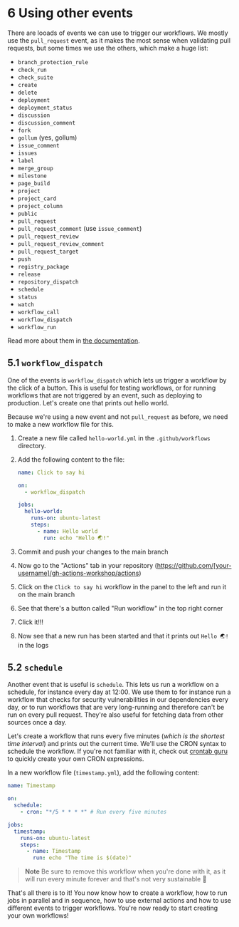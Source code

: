 # 6 Using other events

There are looads of events we can use to trigger our workflows.
We mostly use the `pull_request` event, as it makes the most sense when validating pull requests, but some times we use the others, which make a huge list:

- `branch_protection_rule`
- `check_run`
- `check_suite`
- `create`
- `delete`
- `deployment`
- `deployment_status`
- `discussion`
- `discussion_comment`
- `fork`
- `gollum` (yes, gollum)
- `issue_comment`
- `issues`
- `label`
- `merge_group`
- `milestone`
- `page_build`
- `project`
- `project_card`
- `project_column`
- `public`
- `pull_request`
- `pull_request_comment` (use `issue_comment`)
- `pull_request_review`
- `pull_request_review_comment`
- `pull_request_target`
- `push`
- `registry_package`
- `release`
- `repository_dispatch`
- `schedule`
- `status`
- `watch`
- `workflow_call`
- `workflow_dispatch`
- `workflow_run`

Read more about them in [the documentation](https://docs.github.com/en/actions/using-workflows/events-that-trigger-workflows).

## 5.1 `workflow_dispatch`

One of the events is `workflow_dispatch` which lets us trigger a workflow by the click of a button.
This is useful for testing workflows, or for running workflows that are not triggered by an event, such as deploying to production.
Let's create one that prints out hello world.

Because we're using a new event and not `pull_request` as before, we need to make a new workflow file for this.

1. Create a new file called `hello-world.yml` in the `.github/workflows` directory.
1. Add the following content to the file:

   ```yaml
   name: Click to say hi

   on:
     - workflow_dispatch

   jobs:
     hello-world:
       runs-on: ubuntu-latest
       steps:
         - name: Hello world
           run: echo "Hello 🌏!"
   ```

1. Commit and push your changes to the main branch
1. Now go to the "Actions" tab in your repository (<https://github.com/[your-username]/gh-actions-workshop/actions>)
1. Click on the `Click to say hi` workflow in the panel to the left and run it on the main branch
1. See that there's a button called "Run workflow" in the top right corner
1. Click it!!!
1. Now see that a new run has been started and that it prints out `Hello 🌏!` in the logs

## 5.2 `schedule`

Another event that is useful is `schedule`.
This lets us run a workflow on a schedule, for instance every day at 12:00.
We use them to for instance run a workflow that checks for security vulnerabilities in our dependencies every day, or to run workflows that are very long-running and therefore can't be run on every pull request.
They're also useful for fetching data from other sources once a day.

Let's create a workflow that runs every five minutes (_which is the shortest time interval_) and prints out the current time.
We'll use the CRON syntax to schedule the workflow.
If you're not familiar with it, check out [crontab guru](https://crontab.guru/) to quickly create your own CRON expressions.

In a new workflow file (`timestamp.yml`), add the following content:

```yaml
name: Timestamp

on:
  schedule:
    - cron: "*/5 * * * *" # Run every five minutes

jobs:
  timestamp:
    runs-on: ubuntu-latest
    steps:
      - name: Timestamp
        run: echo "The time is $(date)"
```

> **Note**
> Be sure to remove this workflow when you're done with it, as it will run every minute forever and that's not very sustainable 🌱

That's all there is to it!
You now know how to create a workflow, how to run jobs in parallel and in sequence, how to use external actions and how to use different events to trigger workflows.
You're now ready to start creating your own workflows!
